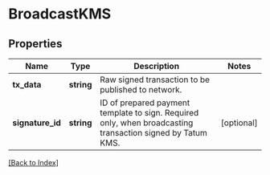 # BroadcastKMS

## Properties

Name | Type | Description | Notes
------------ | ------------- | ------------- | -------------
**tx_data** | **string** | Raw signed transaction to be published to network. |
**signature_id** | **string** | ID of prepared payment template to sign. Required only, when broadcasting transaction signed by Tatum KMS. | [optional]

[[Back to Index]](../index.md)
